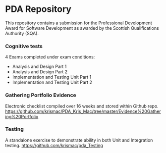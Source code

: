 # PDA Repository

This repository contains a submission for the Professional Development Award for Software Development as awarded by the Scottish Qualifications Authority (SQA).


### Cognitive tests 
4 Exams completed under exam conditions: 

- Analysis and Design Part 1
- Analysis and Design Part 2
- Implementation and Testing Unit Part 1
- Implementation and Testing Unit Part 2

### Gathering Portfolio Evidence 
Electronic checklist compiled over 16 weeks and stored within Github repo.
https://github.com/krismac/PDA_Kris_Mac/tree/master/Evidence%20Gathering%20Portfolio

### Testing
A standalone exercise to demonstrate ability in both Unit and Integration testing. 
https://github.com/krismac/pda_Testing


